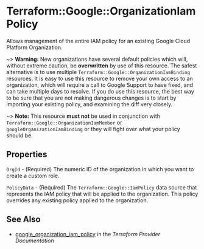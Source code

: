 # Terraform::Google::OrganizationIamPolicy

Allows management of the entire IAM policy for an existing Google Cloud Platform Organization.

~> **Warning:** New organizations have several default policies which will,
   without extreme caution, be **overwritten** by use of this resource.
   The safest alternative is to use multiple `Terraform::Google::OrganizationIamBinding`
   resources.  It is easy to use this resource to remove your own access to
   an organization, which will require a call to Google Support to have
   fixed, and can take multiple days to resolve.  If you do use this resource,
   the best way to be sure that you are not making dangerous changes is to start
   by importing your existing policy, and examining the diff very closely.

~> **Note:** This resource __must not__ be used in conjunction with
   `Terraform::Google::OrganizationIamMember` or `googleOrganizationIamBinding`
   or they will fight over what your policy should be.

## Properties

`OrgId` - (Required) The numeric ID of the organization in which you want to create a custom role.

`PolicyData` - (Required) The `Terraform::Google::IamPolicy` data source that represents the IAM policy that will be applied to the organization. This policy overrides any existing policy applied to the organization.


## See Also

* [google_organization_iam_policy](https://www.terraform.io/docs/providers/google/r/organization_iam_policy.html) in the _Terraform Provider Documentation_